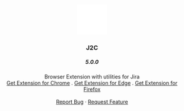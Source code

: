 <div align="center">
  <a href="https://github.com/hadihassandev/j2c">
    <img src="icons/J2C_logo.svg" alt="Logo" width="80" height="80">
  </a>

  <h3 align="center">J2C</h3>
  <h5 align="center">5.0.0</h5>

  <p align="center">
    Browser Extension with utilities for Jira
    <br />
    <a href="https://chrome.google.com/webstore/detail/j2c-beta/pgldjpjldfkaaeineapgfoeikdibkaca?hl=de&authuser=0">Get Extension for Chrome</a>
    .
    <a href="https://chrome.google.com/webstore/detail/j2c-beta/pgldjpjldfkaaeineapgfoeikdibkaca?hl=de&authuser=0">Get Extension for Edge</a>
    .
    <a href="https://addons.mozilla.org/de/firefox/addon/j2c-beta/">Get Extension for Firefox</a>
    <br />
    <br />
    <a href="https://github.com/hadihassandev/j2c/issues">Report Bug</a>
    ·
    <a href="https://github.com/hadihassandev/j2c/pulls">Request Feature</a>
  </p>
</div>
